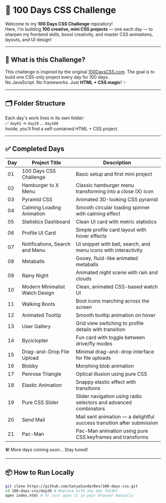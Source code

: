 # 🎯 100 Days CSS Challenge

Welcome to my **100 Days CSS Challenge** repository!  
Here, I'm building **100 creative, mini CSS projects** — one each day — to sharpen my frontend skills, boost creativity, and master CSS animations, layouts, and UI design!

---

## 🚀 What is this Challenge?

This challenge is inspired by the original [100DaysCSS.com](https://100dayscss.com/). The goal is to build one CSS-only project every day for 100 days.  
No JavaScript. No frameworks. Just **HTML + CSS magic**! ✨

---

## 🗂️ Folder Structure

Each day's work lives in its own folder:  
✅ `day01` → `day20` … `day100`  
Inside, you’ll find a self-contained HTML + CSS project.

---

## ✅ Completed Days

| Day | Project Title                                                | Description                                                                 |
|-----|--------------------------------------------------------------|-----------------------------------------------------------------------------|
| 01  | 100 Days CSS Challenge                                       | Basic setup and first mini project                                          |
| 02  | Hamburger to X Menu                                          | Classic hamburger menu transforming into a close (X) icon                   |
| 03  | Pyramid CSS                                                  | Animated 3D-looking CSS pyramid                                             |
| 04  | Calming Loading Animation                                    | Smooth circular loading spinner with calming effect                        |
| 05  | Statistics Dashboard                                         | Clean UI card with metric statistics                                        |
| 06  | Profile UI Card                                              | Simple profile card layout with hover effects                               |
| 07  | Notifications, Search and Menu                               | UI snippet with bell, search, and menu icons with interactivity            |
| 08  | Metaballs                                                    | Gooey, fluid-like animated metaballs                                       |
| 09  | Rainy Night                                                  | Animated night scene with rain and clouds                                  |
| 10  | Modern Minimalist Watch Design                               | Clean, animated CSS-based watch UI                                         |
| 11  | Walking Boots                                                | Boot icons marching across the screen                                      |
| 12  | Animated Tooltip                                             | Smooth tooltip animation on hover                                           |
| 13  | User Gallery                                                 | Grid view switching to profile details with transition                     |
| 14  | Byciclopter                                                  | Fun card with toggle between drive/fly modes                               |
| 15  | Drag-and-Drop File Upload                                    | Minimal drag-and-drop interface for file uploads                           |
| 16  | Blobby                                                       | Morphing blob animation                                                    |
| 17  | Penrose Triangle                                             | Optical illusion using pure CSS                                            |
| 18  | Elastic Animation                                            | Snappy elastic effect with transitions                                     |
| 19  | Pure CSS Slider                                              | Slider navigation using radio selectors and advanced combinators           |
| 20  | Send Mail                                                    | Mail sent animation — a delightful success transition after submission     |
| 21  | Pac-Man                                                      | Pac-Man animation using pure CSS keyframes and transforms                            |

🛠️ More days coming soon... Stay tuned!

---

## 📦 How to Run Locally

```bash
git clone https://github.com/SatyaSundarDev/100-days-css.git
cd 100-days-css/day20 # Replace with any day folder
open index.html # Or just open it in your browser manually
